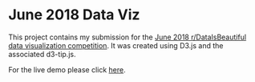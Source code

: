 # June 2018 Data Viz

This project contains my submission for the [June 2018 r/DataIsBeautiful data visualization competition](https://www.reddit.com/r/dataisbeautiful/comments/8ogk4k/battle_dataviz_battle_for_the_month_of_june_2018/). It was created using D3.js and the associated d3-tip.js.

For the live demo please click [here](https://rbwest48.github.io/June_2018_Data_Viz/).
